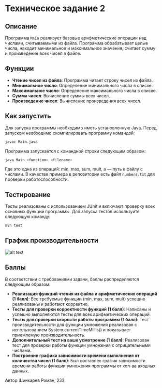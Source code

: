 # Техническое задание 2

## Описание
Программа `Main` реализует базовые арифметические операции над числами, считываемыми из файла. Программа обрабатывает целые числа, находит минимальное и максимальное значения, считает сумму и произведение всех чисел в файле.

## Функции
- **Чтение чисел из файла**: Программа читает строку чисел из файла.
- **Минимальное число**: Определение минимального числа в списке.
- **Максимальное число**: Определение максимального числа в списке.
- **Сумма чисел**: Вычисление суммы всех чисел.
- **Произведение чисел**: Вычисление произведения всех чисел.

## Как запустить
Для запуска программы необходимо иметь установленную Java. Перед запуском необходимо скомпилировать программу командой:

```bash
javac Main.java
```

Программа запускается с командной строки следующим образом:

```bash
java Main <function> <filename>
```

Где <function> это одна из операций: min, max, sum, mult, а <filename> — путь к файлу с числами. В качестве примера в репозитории есть файл `numbers.txt` для проверки работоспособности.

## Тестирование
Тесты реализованы с использованием JUnit и включают проверку всех основных функций программы. Для запуска тестов используйте следующую команду:

```bash
mvn test
```

## График производительности

![alt text](http://url/to/img.png)

## Баллы
В соответствии с требованиями задачи, баллы распределяются следующим образом:

- **Реализация функций чтения из файла и арифметических операций (1 балл)**: Все требуемые функции (min, max, sum, mult) успешно реализованы и работают корректно.
- **Тесты для проверки корректности функций (1 балл)**: Написаны и успешно выполняются тесты для всех арифметических операций.
- **Тесты для проверки скорости работы программы (1 балл)**: Тест производительности для функции умножения реализован с использованием System.currentTimeMillis() и показывает приемлемую производительность.
- **Дополнительный тест на ваше усмотрение (1 балл)**: Реализован тест для проверки работы функции умножения с отрицательными числами.
- **Построение графика зависимости времени выполнения от количества чисел (1 балл)**: Был составлен график зависимости времени работы функции умножения программы от кол-ва входных данных.

Автор
Шинкарев Роман, 233
